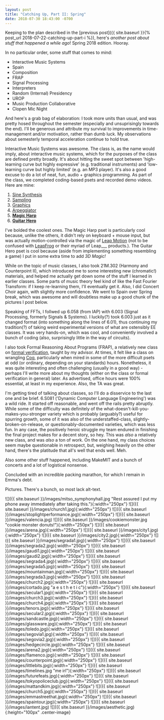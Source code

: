 ```yaml
---
layout: post
title: "Catching Up, Part II: Spring"
date: 2018-07-30 18:43:00 -0700
---
```

Keeping to the plan described in the [previous post]({{ site.baseurl }}{% post_url 2018-07-22-catching-up-part-i %}), here's *another post about stuff that happened a while ago*! Spring 2018 edition. Hooray.

In no particular order, some stuff that comes to mind:
- Interactive Music Systems
- Spain
- Composition
- FRAP
- Signal Processing
- Interpreters
- Random (Internal) Presidency
- UROP
- Music Production Collaborative
- Clopen Mic Night

And here's a grab bag of elaboration: I took more units than usual, and was
pretty hosed throughout the semester (especially and unsuprisingly towards the
end). I'll be generous and attribute my survival to improvements in
time-management and/or motivation, rather than dumb luck. My observations about
semesterly temporal acceleration continue to hold true.

Interactive Music Systems was awesome. The class is, as the name would imply, about interactive music systems, which for the purposes of the class are defined pretty broadly. It's about hitting the sweet spot between 'high-learning curve but highly expressive' (e.g. traditional instruments) and 'low-learning curve but highly limited' (e.g. an MP3 player). It's also a good excuse to do a lot of neat, fun, audio + graphics programming. As part of the class, we completed coding-based psets and recorded demo videos. Here are mine:
1. [Sine Synthesis](https://www.youtube.com/watch?v=iIIhC_2V4J4)
2. [Sampling](https://www.youtube.com/watch?v=s5TYX3wSE-g)
3. [Graphics](https://www.youtube.com/watch?v=KL8tOKMOacg)
4. [Arpeggiator](https://www.youtube.com/watch?v=FNQM-CpUR6U)
5. **[Magic Harp](https://www.youtube.com/watch?v=jRwrGtsot1k)**
6. **[Guitar Hero](https://www.youtube.com/watch?v=BRnzdoO2Z4s)**

I've bolded the coolest ones. The Magic Harp pset is particularly cool because,
unlike the others, it didn't rely on keyboard + mouse input, but was actually
motion-controlled via the magic of [Leap Motion](https://www.leapmotion.com/)
(not to be confused with
[LeapFrog](https://en.wikipedia.org/wiki/LeapFrog_Enterprises) or their myriad
of Leap\_\_\_ products.). The Guitar Hero pset is cool because (aside from
implementing something resembling a game) I put in some extra time to add *3D
Magic!*

While on the topic of music classes, I also took 21M.302 (Harmony and
Counterpoint II), which introduced me to some interesting new (chromatic!)
materials, and helped me actually get down some of the stuff I learned in
earlier classes. Some parts of music theory feel kind of like the Fast Fourier
Transform: if I keep re-learning them, I'll eventually get it. Also, I did
Concert Choir again, with slightly more confidence. We went to Spain over Spring
break, which was awesome and will doubtless make up a good chunk of the pictures
I post below.

Speaking of FFTs, I follwed up 6.058 (from IAP) with 6.003 (Signal Processing,
formerly Signals & Systems). I luckily(?) took 6.003 just as it changed format
(into something along the lines of 6.01), thus continuing my tradition(?) of
taking weird experimental versions of what are ostensibly EE classes. It was
very hands-on, which was cool, and conveniently involved a bunch of coding
(also, surprisingly little in the way of circuits).

I also took Formal Reasoning About Programs (FRAP), a relatively new class on
[formal verification](https://en.wikipedia.org/wiki/Formal_verification), taught
by my advisor. At times, it felt like a class on wrangling
[Coq](https://en.wikipedia.org/wiki/Coq), particularly when mired in some of the
more difficult psets at odd (or ordinary, depending on your standards) hours.
Nonetheless, it was quite interesting and often challenging (usually in a good
way) - perhaps I'll write more about my thoughts (either on the class or formal
verification in general) later. As advertised, office hours were 100% essential,
at least in my experience. Also, the TA was great.

I'm getting tired of talking about classes, so I'll do a disservice to the last
one and be brief. 6.S081 ('Dynamic Computer Language Engineering') was a wild
ride. It started off reasonable, and went off the rails pretty abruptly. While
some of the difficulty was definitely of the
what-doesn't-kill-you-makes-you-stronger variety which is probably (arguably?)
useful for spurring growth, some of it was also of the understaffed-class,
slightly-broken-on-release, or questionably-documented varieties, which was less
fun. In any case, the positively heroic struggle my team endured in finishing
the final project makes for a decent story, so hey. This was *also* a relatively
new class, and was *also* a ton of work. On the one hand, my class choices seem
maybe questionable in retrospect, but, weighing heavily on the other hand,
there's the platitude that all's well that ends well. Meh.

Also some other stuff happened, including MakeMIT and a bunch of concerts and a
lot of logistical nonsense.

Concluded with an incredible packing marathon, for which I remain in Emma's
debt.

Pictures. There's a bunch, so most lack alt-text.

![]({{ site.baseurl }}/images/mitso_symphonyhall.jpg "Rest assured I put my phone away immediately after taking this."){:width="250px"}
![]({{ site.baseurl }}/images/church1.jpg){:width="250px"}
![]({{ site.baseurl }}/images/stoplightperformance.jpg){:width="250px"}
![]({{ site.baseurl }}/images/valencia.jpg)
![]({{ site.baseurl }}/images/cookiemonster.jpg "cookie monster donuts!"){:width="250px"}
![]({{ site.baseurl }}/images/arena.jpg){:width="250px"}
![]({{ site.baseurl }}/images/city1.jpg){:width="250px"}
![]({{ site.baseurl }}/images/city2.jpg){:width="250px"}
![]({{ site.baseurl }}/images/segrada1.jpg){:width="250px"}
![]({{ site.baseurl }}/images/segrada2.jpg){:width="250px"}
![]({{ site.baseurl }}/images/gaudi1.jpg){:width="250px"}
![]({{ site.baseurl }}/images/gaudi2.jpg){:width="250px"}
![]({{ site.baseurl }}/images/segrada4.jpg){:width="250px"}
![]({{ site.baseurl }}/images/segrada5.jpg){:width="250px"}
![]({{ site.baseurl }}/images/mountainman.jpg){:width="250px"}
![]({{ site.baseurl }}/images/segrada3.jpg){:width="250px"}
![]({{ site.baseurl }}/images/church2.jpg){:width="250px"}
![]({{ site.baseurl }}/images/cortado.jpg "a e s t h e t i c"){:width="250px"}
![]({{ site.baseurl }}/images/secular1.jpg){:width="250px"}
![]({{ site.baseurl }}/images/church3.jpg){:width="250px"}
![]({{ site.baseurl }}/images/church4.jpg){:width="250px"}
![]({{ site.baseurl }}/images/tenors.jpg){:width="250px"}
![]({{ site.baseurl }}/images/secular2.jpg){:width="250px"}
![]({{ site.baseurl }}/images/sandcastle.jpg){:width="250px"}
![]({{ site.baseurl }}/images/glassware.jpg){:width="250px"}
![]({{ site.baseurl }}/images/toledo.jpg){:width="250px"}
![]({{ site.baseurl }}/images/segovia1.jpg){:width="250px"}
![]({{ site.baseurl }}/images/segovia2.jpg){:width="250px"}
![]({{ site.baseurl }}/images/hedgecircle.jpg){:width="250px"}
![]({{ site.baseurl }}/images/arena2.jpg){:width="250px"}
![]({{ site.baseurl }}/images/flamenco.jpg){:width="250px"}
![]({{ site.baseurl }}/images/counterpoint.jpg){:width="250px"}
![]({{ site.baseurl }}/images/littlebits.jpg){:width="250px"}
![]({{ site.baseurl }}/images/timelines.jpg "me irl"){:width="250px"}
![]({{ site.baseurl }}/images/futurefeats.jpg){:width="250px"}
![]({{ site.baseurl }}/images/tokyopoliceclub.jpg){:width="250px"}
![]({{ site.baseurl }}/images/mattandkim.jpg){:width="250px"}
![]({{ site.baseurl }}/images/church5.jpg){:width="250px"}
![]({{ site.baseurl }}/images/emmastreethat.jpg){:width="250px"}
![]({{ site.baseurl }}/images/spaintour.jpg){:width="250px"}
![]({{ site.baseurl }}/images/iantent.jpg)
![]({{ site.baseurl }}/images/aesthetic.jpg){:height="100px" .center-image}
